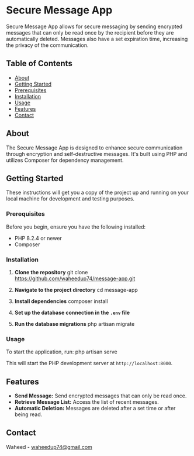 # Secure Message App

Secure Message App allows for secure messaging by sending encrypted messages that can only be read once by the recipient before they are automatically deleted. Messages also have a set expiration time, increasing the privacy of the communication.

## Table of Contents
- [About](#about)
- [Getting Started](#getting-started)
- [Prerequisites](#prerequisites)
- [Installation](#installation)
- [Usage](#usage)
- [Features](#features)
- [Contact](#contact)

## About

The Secure Message App is designed to enhance secure communication through encryption and self-destructive messages. It's built using PHP and utilizes Composer for dependency management.

## Getting Started

These instructions will get you a copy of the project up and running on your local machine for development and testing purposes.

### Prerequisites

Before you begin, ensure you have the following installed:
- PHP 8.2.4 or newer
- Composer

### Installation

1. **Clone the repository**
git clone https://github.com/waheedup74/message-app.git
2. **Navigate to the project directory**
cd message-app
3. **Install dependencies**
composer install

4. **Set up the database connection in the `.env` file**
5. **Run the database migrations**
php artisan migrate


### Usage

To start the application, run:
php artisan serve

This will start the PHP development server at `http://localhost:8000`.

## Features

- **Send Message:** Send encrypted messages that can only be read once.
- **Retrieve Message List:** Access the list of recent messages.
- **Automatic Deletion:** Messages are deleted after a set time or after being read.

## Contact

Waheed - waheedup74@gmail.com


